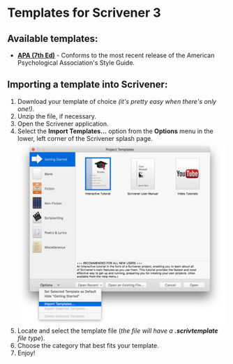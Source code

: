 # Templates for Scrivener 3

## Available templates:
- [__APA (7th Ed)__](https://github.com/jgarr16/Scrivener/raw/master/downloads/APA.zip) - Conforms to the most recent release of the American Psychological Association's Style Guide.



## Importing a template into Scrivener: 
1. Download your template of choice _(it's pretty easy when there's only one!)_.
2. Unzip the file, if necessary.
3. Open the Scrivener application.
4. Select the __Import Templates...__ option from the __Options__ menu in the lower, left corner of the Scrivener splash page.
!["select template"](images/Scrivener_import_template_1624x1426.png)
5. Locate and select the template file (_the file will have a __.scrivtemplate__ file type_).
6. Choose the category that best fits your template.
7. Enjoy!
